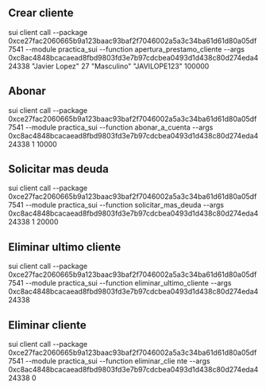 
## Crear cliente
sui client call --package 0xce27fac2060665b9a123baac93baf2f7046002a5a3c34ba61d61d80a05df7541 --module practica_sui --function apertura_prestamo_cliente --args 0xc8ac4848bcacaead8fbd9803fd3e7b97cdcbea0493d1d438c80d274eda424338 "Javier Lopez" 27 "Masculino" "JAVILOPE123" 100000

## Abonar
sui client call --package 0xce27fac2060665b9a123baac93baf2f7046002a5a3c34ba61d61d80a05df7541 --module practica_sui --function abonar_a_cuenta --args 0xc8ac4848bcacaead8fbd9803fd3e7b97cdcbea0493d1d438c80d274eda424338 1 10000

## Solicitar mas deuda
sui client call --package 0xce27fac2060665b9a123baac93baf2f7046002a5a3c34ba61d61d80a05df7541 --module practica_sui --function solicitar_mas_deuda --args 0xc8ac4848bcacaead8fbd9803fd3e7b97cdcbea0493d1d438c80d274eda424338 1 20000

## Eliminar ultimo cliente
sui client call --package 0xce27fac2060665b9a123baac93baf2f7046002a5a3c34ba61d61d80a05df7541 --module practica_sui --function eliminar_ultimo_cliente --args 0xc8ac4848bcacaead8fbd9803fd3e7b97cdcbea0493d1d438c80d274eda424338

## Eliminar cliente
sui client call --package 0xce27fac2060665b9a123baac93baf2f7046002a5a3c34ba61d61d80a05df7541 --module practica_sui --function eliminar_clie
nte --args 0xc8ac4848bcacaead8fbd9803fd3e7b97cdcbea0493d1d438c80d274eda424338 0
